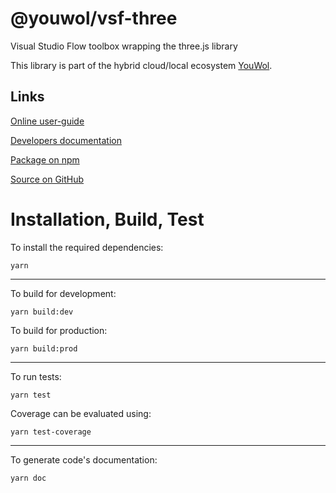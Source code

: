 # @youwol/vsf-three

Visual Studio Flow toolbox wrapping the three.js library

This library is part of the hybrid cloud/local ecosystem
[YouWol](https://platform.youwol.com/applications/@youwol/platform/latest).

## Links

[Online user-guide](https://l.youwol.com/doc/@youwol/vsf-three)

[Developers documentation](https://platform.youwol.com/applications/@youwol/cdn-explorer/latest?package=@youwol/vsf-three&tab=doc)

[Package on npm](https://www.npmjs.com/package/@youwol/vsf-three)

[Source on GitHub](https://github.com/youwol/vsf-three)

# Installation, Build, Test

To install the required dependencies:

```shell
yarn
```

---

To build for development:

```shell
yarn build:dev
```

To build for production:

```shell
yarn build:prod
```

---

To run tests:

```shell
yarn test
```

Coverage can be evaluated using:

```shell
yarn test-coverage
```

---

To generate code's documentation:

```shell
yarn doc
```
